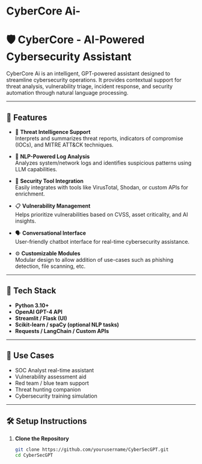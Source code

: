 # CyberCore Ai-
# 🛡️ CyberCore - AI-Powered Cybersecurity Assistant

CyberCore Ai is an intelligent, GPT-powered assistant designed to streamline cybersecurity operations. It provides contextual support for threat analysis, vulnerability triage, incident response, and security automation through natural language processing.

---

## 🚀 Features

- 🔐 **Threat Intelligence Support**  
  Interprets and summarizes threat reports, indicators of compromise (IOCs), and MITRE ATT&CK techniques.

- 🧠 **NLP-Powered Log Analysis**  
  Analyzes system/network logs and identifies suspicious patterns using LLM capabilities.

- 🧰 **Security Tool Integration**  
  Easily integrates with tools like VirusTotal, Shodan, or custom APIs for enrichment.

- 📋 **Vulnerability Management**  
  Helps prioritize vulnerabilities based on CVSS, asset criticality, and AI insights.

- 🗣️ **Conversational Interface**  
  User-friendly chatbot interface for real-time cybersecurity assistance.

- ⚙️ **Customizable Modules**  
  Modular design to allow addition of use-cases such as phishing detection, file scanning, etc.

---

## 🧱 Tech Stack

- **Python 3.10+**
- **OpenAI GPT-4 API**
- **Streamlit / Flask (UI)**
- **Scikit-learn / spaCy (optional NLP tasks)**
- **Requests / LangChain / Custom APIs**

---

## 📌 Use Cases

- SOC Analyst real-time assistant  
- Vulnerability assessment aid  
- Red team / blue team support  
- Threat hunting companion  
- Cybersecurity training simulation

---

## 🛠️ Setup Instructions

1. **Clone the Repository**
   ```bash
   git clone https://github.com/yourusername/CyberSecGPT.git
   cd CyberSecGPT
